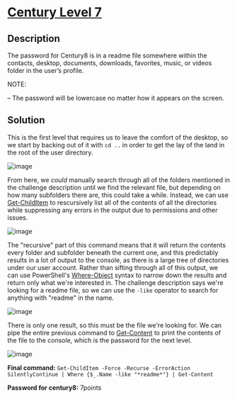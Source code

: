 # [Century Level 7](https://underthewire.tech/century-7)
## Description
The password for Century8 is in a readme file somewhere within the contacts, desktop, documents, downloads, favorites, music, or videos folder in the user’s profile.

NOTE:

– The password will be lowercase no matter how it appears on the screen.

## Solution
This is the first level that requires us to leave the comfort of the desktop, so we start by backing out of it with `cd ..` in order to get the lay of the land in the root of the user directory.

![image](https://github.com/user-attachments/assets/fcb2c044-966a-400d-815e-653eb9fb44cf)

From here, we *could* manually search through all of the folders mentioned in the challenge description until we find the relevant file, but depending on how many subfolders there are, this could take a while. Instead, we can use [Get-ChildItem](https://learn.microsoft.com/en-us/powershell/module/microsoft.powershell.management/get-childitem?view=powershell-7.5) to rescursively list all of the contents of all the directories while suppressing any errors in the output due to permissions and other issues.

![image](https://github.com/user-attachments/assets/ef236dd1-65f6-414c-8ed5-fb9c1d6e9ada)

The "recursive" part of this command means that it will return the contents every folder and subfolder beneath the current one, and this predictably results in a lot of output to the console, as there is a large tree of directories under our user account. Rather than sifting through all of this output, we can use PowerShell's [Where-Object](https://learn.microsoft.com/en-us/powershell/module/microsoft.powershell.core/where-object?view=powershell-7.5) syntax to narrow down the results and return only what we're interested in. The challenge description says we're looking for a readme file, so we can use the `-like` operator to search for anything with "readme" in the name.

![image](https://github.com/user-attachments/assets/c7cc66d7-e106-440c-bd98-4fddde2f8752)

There is only one result, so this must be the file we're looking for. We can pipe the entire previous command to [Get-Content](https://learn.microsoft.com/en-us/powershell/module/microsoft.powershell.management/get-content?view=powershell-7.5) to print the contents of the file to the console, which is the password for the next level.

![image](https://github.com/user-attachments/assets/180dc2a0-881a-499f-b33a-a9ced185cd33)

**Final command:** `Get-ChildItem -Force -Recurse -ErrorAction SilentlyContinue | Where {$_.Name -like "*readme*"} | Get-Content`

**Password for century8:** 7points
